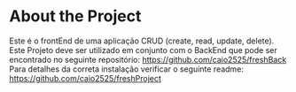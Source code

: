 # About the Project
Este é o frontEnd de uma aplicação CRUD (create, read, update, delete). Este Projeto deve ser utilizado em conjunto com o BackEnd que pode ser encontrado no seguinte repositório: https://github.com/caio2525/freshBack
Para detalhes da correta instalação verificar o seguinte readme: https://github.com/caio2525/freshProject

